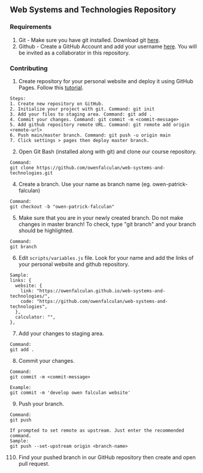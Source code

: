 ## Web Systems and Technologies Repository

### Requirements
1. Git - Make sure you have git installed. Download git [here](https://git-scm.com/downloads).
2. Github - Create a GitHub Account and add your username [here](https://docs.google.com/spreadsheets/d/1dbLlteb_eT49D2mW4nqbA3amqZcflPaSZ64H18HGgK8/edit?usp=sharing). You will be invited as a collaborator in this repository.

### Contributing

1. Create repository for your personal website and deploy it using GitHub Pages. Follow this [tutorial](https://www.w3schools.com/git/git_remote_pages.asp?remote=github).
```
Steps:
1. Create new repository on GitHub.
2. Initialize your project with git. Command: git init
3. Add your files to staging area. Command: git add .
4. Commit your changes. Command: git commit -m <commit-message>
5. Add github repository remote URL. Command: git remote add origin <remote-url>
6. Push main/master branch. Command: git push -u origin main
7. Click settings > pages then deploy master branch.
```

2. Open Git Bash (installed along with git) and clone our course repository.
```
Command:
git clone https://github.com/owenfalculan/web-systems-and-technologies.git
```
4. Create a branch. Use your name as branch name (eg. owen-patrick-falculan)
```
Command:
git checkout -b "owen-patrick-falculan"
```
5. Make sure that you are in your newly created branch. Do not make changes in master branch! To check, type "git branch" and your branch should be highlighted.
```
Command:
git branch
```
6. Edit ``scripts/variables.js`` file. Look for your name and add the links of your personal website and github repository.
```
Sample:
links: {
  website: {
    link: "https://owenfalculan.github.io/web-systems-and-technologies/",
    code: "https://github.com/owenfalculan/web-systems-and-technologies",
  },
  calculator: "",
},
```
7. Add your changes to staging area.
```
Command:
git add .
```
8. Commit your changes.
```
Command:
git commit -m <commit-message>

Example:
git commit -m 'develop owen falculan website'
```
9. Push your branch.
```
Command:
git push

If prompted to set remote as upstream. Just enter the recommended command.
Sample:
git push --set-upstream origin <branch-name>
```
110. Find your pushed branch in our GitHub repository then create and open pull request.

